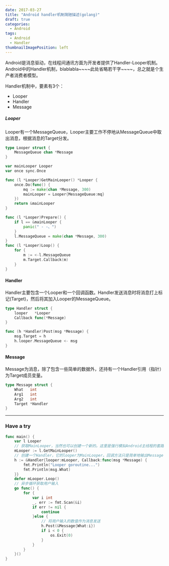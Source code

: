 ```yaml
---
date: 2017-03-27
title: "Android handler机制简陋描述(golang)"
draft: true
categories:
  - Android
tags:
  - Android
  - Handler
thumbnailImagePosition: left
---
```


Android是消息驱动，在线程间通讯方面为开发者提供了Handler-Looper机制。Android中的Handler机制，blablabla\~\~\~\~此处省略若干字\~\~\~\~，总之就是个生产者消费者模型。

<!--more-->
Handler机制中，要素有3个：

- Looper
- Handler
- Message

##### Looper
Looper有一个MessageQueue，Looper主要工作不停地从MessageQueue中取出消息，根据消息的Target分发。
```go
type Looper struct {
	MessageQueue chan *Message
}

var mainLooper Looper
var once sync.Once

func (l *Looper)GetMainLooper() *Looper {
	once.Do(func() {
		mq := make(chan *Message, 300)
		mainLooper = Looper{MessageQueue:mq}
	})
	return &mainLooper
}

func (l *Looper)Prepare() {
	if l == &mainLooper {
		panic(" - -、")
	}
	l.MessageQueue = make(chan *Message, 300)
}
func (l *Looper)Loop() {
	for {
		m := <-l.MessageQueue
		m.Target.Callback(m)
	}
}
```

#### Handler
Handler主要包含一个Looper和一个回调函数。Handler发送消息时将消息打上标记(Target)，然后将其加入Looper的MessageQueue。
```go
type Handler struct {
	looper   *Looper
	Callback func(*Message)
}

func (h *Handler)Post(msg *Message) {
	msg.Target = h
	h.looper.MessageQueue <- msg
}
```

#### Message
Message为消息，除了包含一些简单的数据外，还持有一个Handler引用（指针）为Target成员变量。
```go
type Message struct {
	What   int
	Arg1   int
	Arg2   int
	Target *Handler
}
```
---
### Have a try
```go
func main() {
	var l Looper
	// 获取MainLooper，当然也可以创建一个新的。这里是强行模拟Android主线程的套路
	mLooper := l.GetMainLooper()
	// 创建一个Handler，它的looper为MainLooper。回调方法只是简单地输出Message中What变量的值
	h := &Handler{looper:mLooper, Callback:func(msg *Message) {
		fmt.Println("Looper goroutine...")
		fmt.Println(msg.What)
	}}
	defer mLooper.Loop()
	// 异步循环获取用户输入
	go func() {
		for {
			var i int
			_, err := fmt.Scan(&i)
			if err != nil {
				continue
			}else {
				// 将用户输入的数值作为消息发送
				h.Post(&Message{What:i})
				if i < 0 {
					os.Exit(0)
				}
			}
		}
	}()
}
```
